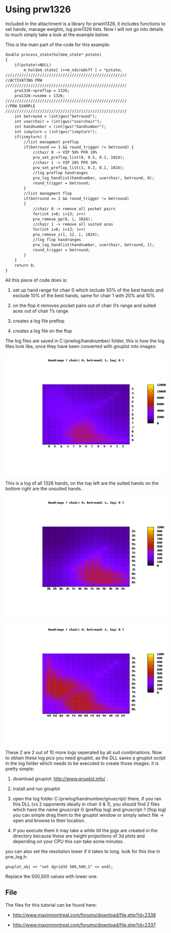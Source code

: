 # Using prw1326

Included in the attachment is a library for prwin1326, it includes
functions to set hands, manage weights, log prw1326 lists. Now i will
not go into details to much simply take a look at the example below:

This is the main part of the code for this example:

    double process_state(holdem_state* pstate) 
    {    
        if(pstate!=NULL)       
            m_holdem_state[ (++m_ndx)&0xff ] = *pstate;
    /////////////////////////////////////////////////////    
    //ACTIVATING PRW    
    /////////////////////////////////////////////////////    
        prw1326->preflop = 1326;    
        prw1326->useme = 1326;
    /////////////////////////////////////////////////////    
    //PRW EXAMPLE    
    /////////////////////////////////////////////////////    
        int betround = (int)gws("betround");    
        int userchair = (int)gws("userchair");    
        int handnumber = (int)gws("handnumber");    
        int ismyturn = (int)gws("ismyturn");
        if(ismyturn) {       
            //list managment preflop       
            if(betround == 1 && round_trigger != betround) {          
                //chair 0 -> VIP 50% PFR 10%          
                prw_set_preflop_list(0, 0.5, 0.1, 1024);          
                //chair 1 -> VIP 20% PFR 10%          
                prw_set_preflop_list(1, 0.2, 0.1, 1024);
                //log preflop handranges          
                prw_log_handlist(handnumber, userchair, betround, 0);
                round_trigger = betround;       
            }       
            //list managment flop       
            if(betround == 2 && round_trigger != betround)       
            {
                //chair 0 -> remove all pocket pairs          
                for(int i=0; i<13; i++)             
                prw_remove_pp(0, i, 1024);          
                //chair 1 -> remove all suited aces          
                for(int i=0; i<13; i++)             
                prw_remove_s(1, 12, i, 1024);
                //log flop handranges          
                prw_log_handlist(handnumber, userchair, betround, 1);
                round_trigger = betround;       
            }    
        }
        return 0; 
    }

All this piece of code does is:

1.  set up hand range for chair 0 which include 50% of the best hands
    and exclude 10% of the best hands, same for chair 1 with 20% and 10%

2.  on the flop it removes pocket pairs out of chair 0’s range and
    suited aces out of chair 1’s range

3.  creates a log file preflop

4.  creates a log file on the flop

The log files are saved in C:/prwlog/handnumber/ folder, this is how the
log files look like, once they have been converted with gnuplot into
images:

![image](images/openholdem/dll_tutorial/suitlog_chair0_round1_logparam0_suitlog_0.jpg)

This is a log of all 1326 hands, on the top left are the suited hands on
the bottom right are the unsuited hands.

![image](images/openholdem/dll_tutorial/suitlog_chair0_round1_logparam0_suitlog_1.jpg)

![image](images/openholdem/dll_tutorial/suitlog_chair0_round1_logparam0_suitlog_2.jpg)

These 2 are 2 out of 10 more logs seperated by all suit combinations.
Now to obtain these log pics you need gnuplot, as the DLL saves a
gnuplot script in the log folder which needs to be executed to create
those images. it is pretty simple:

1.  download gnuplot: <http://www.gnuplot.info/> .

2.  install and run gnuplot

3.  open the log folder C:/prwlog/handnumber/gnuscript/ there, if you
    ran this DLL (vs 2 opponents ideally in chair 0 & 1), you should
    find 2 files which have the name gnuscript-0 (preflop log) and
    gnuscript-1 (flop log) you can simple drag them to the gnuplot
    window or simply select file -\> open and browse to their location.

4.  if you execute them it may take a while till the jpgs are created in
    the directory because these are height projections of 3d plots and
    depending on your CPU this can take some minutes.

you can also set the resolution lower if it takes to long. look for this
line in prw_log.h:

    gnuplot_obj << "set dgrid3d 500,500,1" << endl;

Replace the 500,500 values with lower one.

## File

The files for this tutorial can be found here:

- <http://www.maxinmontreal.com/forums/download/file.php?id=2338>

- <http://www.maxinmontreal.com/forums/download/file.php?id=2337>
